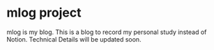 # mlog project

mlog is my blog.
This is a blog to record my personal study instead of Notion.
Technical Details will be updated soon.